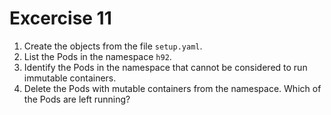 # Excercise 11

1. Create the objects from the file `setup.yaml`.
2. List the Pods in the namespace `h92`.
3. Identify the Pods in the namespace that cannot be considered to run immutable containers.
4. Delete the Pods with mutable containers from the namespace. Which of the Pods are left running?